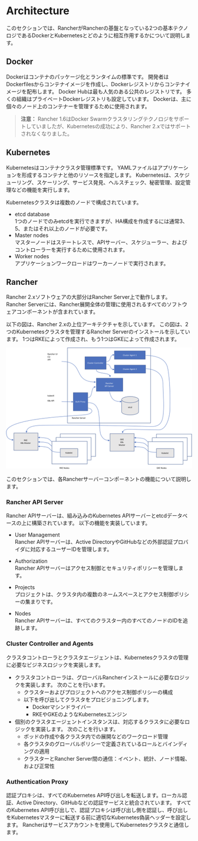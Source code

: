# Architecture

このセクションでは、RancherがRancherの基盤となっている2つの基本テクノロジであるDockerとKubernetesとどのように相互作用するかについて説明します。

## Docker

Dockerはコンテナのパッケージ化とランタイムの標準です。
開発者はDockerfilesからコンテナイメージを作成し、Dockerレジストリからコンテナイメージを配布します。
Docker Hubは最も人気のある公共のレジストリです。
多くの組織はプライベートDockerレジストリも設定しています。
Dockerは、主に個々のノード上のコンテナーを管理するために使用されます。

>**注意：**
Rancher 1.6はDocker Swarmクラスタリングテクノロジをサポートしていましたが、Kubernetesの成功により、Rancher 2.xではサポートされなくなりました。

## Kubernetes

Kubernetesはコンテナクラスタ管理標準です。
YAMLファイルはアプリケーションを形成するコンテナと他のリソースを指定します。
Kubernetesは、スケジューリング、スケーリング、サービス発見、ヘルスチェック、秘密管理、設定管理などの機能を実行します。

Kubernetesクラスタは複数のノードで構成されています。

- etcd database  
1つのノードでのみetcdを実行できますが、HA構成を作成するには通常3、5、またはそれ以上のノードが必要です。
- Master nodes  
マスターノードはステートレスで、APIサーバー、スケジューラー、およびコントローラーを実行するために使用されます。
- Worker nodes  
アプリケーションワークロードはワーカーノードで実行されます。

## Rancher

Rancher 2.xソフトウェアの大部分はRancher Server上で動作します。 Rancher Serverには、Rancher展開全体の管理に使用されるすべてのソフトウェアコンポーネントが含まれています。

以下の図は、Rancher 2.xの上位アーキテクチャを示しています。
この図は、2つのKubernetesクラスタを管理するRancher Serverのインストールを示しています。
1つはRKEによって作成され、もう1つはGKEによって作成されます。

![画像](../pictures/020001architecture.png)

このセクションでは、各Rancherサーバーコンポーネントの機能について説明します。

### Rancher API Server

Rancher APIサーバーは、組み込みのKubernetes APIサーバーとetcdデータベースの上に構築されています。
以下の機能を実装しています。

- User Management  
Rancher APIサーバーは、Active DirectoryやGitHubなどの外部認証プロバイダに対応するユーザーIDを管理します。

- Authorization  
Rancher APIサーバーはアクセス制御とセキュリティポリシーを管理します。

- Projects  
プロジェクトは、クラスタ内の複数のネームスペースとアクセス制御ポリシーの集まりです。

- Nodes  
Rancher APIサーバーは、すべてのクラスター内のすべてのノードのIDを追跡します。

### Cluster Controller and Agents

クラスタコントローラとクラスタエージェントは、Kubernetesクラスタの管理に必要なビジネスロジックを実装します。

- クラスタコントローラは、グローバルRancherインストールに必要なロジックを実装します。
次のことを行います。
    - クラスターおよびプロジェクトへのアクセス制御ポリシーの構成
    - 以下を呼び出してクラスタをプロビジョニングします。
        - Dockerマシンドライバー
        - RKEやGKEのようなKubernetesエンジン
- 個別のクラスタエージェントインスタンスは、対応するクラスタに必要なロジックを実装します。
次のことを行います。
    - ポッドの作成や各クラスタ内での展開などのワークロード管理
    - 各クラスタのグローバルポリシーで定義されているロールとバインディングの適用
    - クラスターとRancher Server間の通信：イベント、統計、ノード情報、および正常性

### Authentication Proxy

認証プロキシは、すべてのKubernetes API呼び出しを転送します。ローカル認証、Active Directory、GitHubなどの認証サービスと統合されています。
すべてのKubernetes API呼び出しで、認証プロキシは呼び出し側を認証し、呼び出しをKubernetesマスターに転送する前に適切なKubernetes偽装ヘッダーを設定します。
Rancherはサービスアカウントを使用してKubernetesクラスタと通信します。
